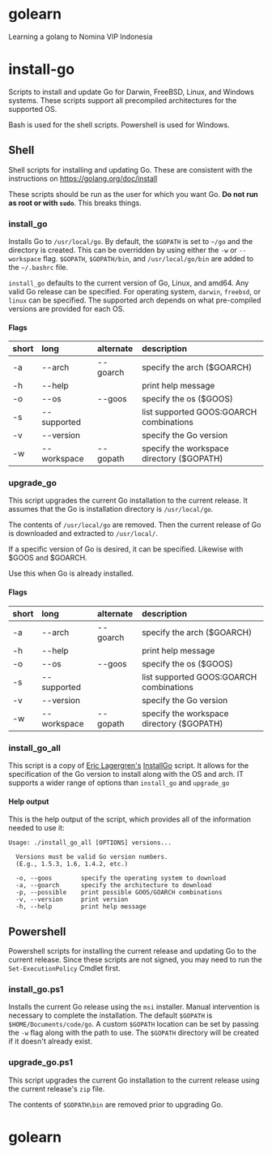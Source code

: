 # golearn
Learning a golang to Nomina VIP Indonesia

# install-go
Scripts to install and update Go for Darwin, FreeBSD, Linux, and Windows systems. These scripts support all precompiled architectures for the supported OS.

Bash is used for the shell scripts. Powershell is used for Windows.

## Shell
Shell scripts for installing and updating Go.  These are consistent with the instructions on https://golang.org/doc/install

These scripts should be run as the user for which you want Go.  __Do not run as root or with `sudo`__.  This breaks things.

### install_go
Installs Go to `/usr/local/go`.  By default, the `$GOPATH` is set to `~/go` and the directory is created.  This can be overridden by using either the `-w` or `--workspace` flag. `$GOPATH`, `$GOPATH/bin`, and  `/usr/local/go/bin` are added to the `~/.bashrc` file.

`install_go` defaults to the current version of Go, Linux, and amd64. Any valid Go release can be specified. For operating system, `darwin`, `freebsd`, or `linux` can be specified. The supported arch depends on what pre-compiled versions are provided for each OS.

#### Flags
short|long|alternate|description  
:--|:--|:--|:--  
-a|--arch|--goarch|specify the arch ($GOARCH)  
-h|--help||print help message  
-o|--os|--goos|specify the os ($GOOS)  
-s|--supported||list supported GOOS:GOARCH combinations  
-v|--version||specify the Go version  
-w|--workspace|--gopath|specify the workspace directory ($GOPATH)  

### upgrade_go
This script upgrades the current Go installation to the current release.  It assumes that the Go is installation directory is `/usr/local/go`.

The contents of `/usr/local/go` are removed.  Then the current release of Go is downloaded and extracted to `/usr/local/`.

If a specific version of Go is desired, it can be specified. Likewise with $GOOS and $GOARCH.

Use this when Go is already installed.

#### Flags
short|long|alternate|description  
:--|:--|:--|:--  
-a|--arch|--goarch|specify the arch ($GOARCH)  
-h|--help||print help message  
-o|--os|--goos|specify the os ($GOOS)  
-s|--supported||list supported GOOS:GOARCH combinations  
-v|--version||specify the Go version  
-w|--workspace|--gopath|specify the workspace directory ($GOPATH)  

### install_go_all
This script is a copy of [Eric Lagergren's](https://github.com/EricLagergren) [InstallGo](https://gist.github.com/EricLagergren/ddea0f327d38f8c3a918) script.  It allows for the specification of the Go version to install along with the OS and arch. IT supports a wider range of options than `install_go` and `upgrade_go`

#### Help output
This is the help output of the script, which provides all of the information needed to use it:

```
Usage: ./install_go_all [OPTIONS] versions...

  Versions must be valid Go version numbers.
  (E.g., 1.5.3, 1.6, 1.4.2, etc.)

  -o, --goos        specify the operating system to download
  -a, --goarch      specify the architecture to download
  -p, --possible    print possible GOOS/GOARCH combinations
  -v, --version     print version
  -h, --help        print help message

```

## Powershell
Powershell scripts for installing the current release and updating Go to the current release. Since these scripts are not signed, you may need to run the `Set-ExecutionPolicy` Cmdlet first.

### install_go.ps1
Installs the current Go release using the `msi` installer.  Manual intervention is necessary to complete the installation.  The default `$GOPATH` is `$HOME/Documents/code/go`.  A custom `$GOPATH` location can be set by passing the `-w` flag along with the path to use.  The `$GOPATH` directory will be created if it doesn't already exist.

### upgrade_go.ps1
This script upgrades the current Go installation to the current release using the current release's `zip` file.

The contents of `$GOPATH\bin` are removed prior to upgrading Go.
# golearn
